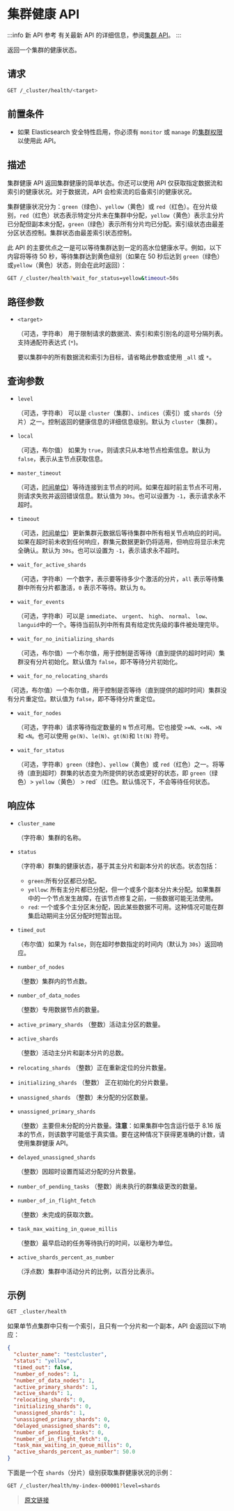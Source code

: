# 集群健康 API

:::info 新 API 参考
有关最新 API 的详细信息，参阅[集群 API](https://www.elastic.co/docs/api/doc/elasticsearch/v8/group/endpoint-cluster)。
:::

返回一个集群的健康状态。

## 请求

```bash
GET /_cluster/health/<target>
```

## 前置条件

- 如果 Elasticsearch 安全特性启用，你必须有 `monitor` 或 `manage` 的[集群权限](/secure_the_elastic_statck/user_authorization/security_privileges#集群权限)以使用此 API。

## 描述

集群健康 API 返回集群健康的简单状态。你还可以使用 API 仅获取指定数据流和索引的健康状况。对于数据流，API 会检索流的后备索引的健康状况。

集群健康状况分为：`green`（绿色）、`yellow`（黄色）或 `red`（红色）。在分片级别，`red`（红色）状态表示特定分片未在集群中分配，`yellow`（黄色）表示主分片已分配但副本未分配，`green`（绿色）表示所有分片均已分配。索引级状态由最差分区状态控制。集群状态由最差索引状态控制。

此 API 的主要优点之一是可以等待集群达到一定的高水位健康水平。例如，以下内容将等待 50 秒，等待集群达到黄色级别（如果在 50 秒后达到 `green`（绿色）或`yellow`（黄色）状态，则会在此时返回）：

```bash
GET /_cluster/health?wait_for_status=yellow&timeout=50s
```

## 路径参数

- `<target>`

  （可选，字符串） 用于限制请求的数据流、索引和索引别名的逗号分隔列表。支持通配符表达式 (`*`)。

  要以集群中的所有数据流和索引为目标，请省略此参数或使用 `_all` 或 `*`。

## 查询参数

- `level`

  （可选，字符串） 可以是 `cluster`（集群）、`indices`（索引）或 `shards`（分片）之一。控制返回的健康信息的详细信息级别。默认为 `cluster`（集群）。

- `local`

  （可选，布尔值） 如果为 `true`，则请求只从本地节点检索信息。默认为 `false`，表示从主节点获取信息。

- `master_timeout`

  （可选，[时间单位](/rest_apis/api_convention/common_options.html#时间单位)）等待连接到主节点的时间。如果在超时前主节点不可用，则请求失败并返回错误信息。默认值为 `30s`。也可以设置为 `-1`，表示请求永不超时。

- `timeout`

  （可选，[时间单位](/rest_apis/api_convention/common_options.html#时间单位)）更新集群元数据后等待集群中所有相关节点响应的时间。如果在超时前未收到任何响应，群集元数据更新仍将适用，但响应将显示未完全确认。默认为 `30s`。也可以设置为 `-1`，表示请求永不超时。

- `wait_for_active_shards`

  （可选，字符串）一个数字，表示要等待多少个激活的分片，`all` 表示等待集群中所有分片都激活，`0` 表示不等待。默认为 `0`。

- `wait_for_events`

  （可选，字符串）可以是 `immediate`、 `urgent`、 `high`、 `normal`、 `low`、 `languid`中的一个。等待当前队列中所有具有给定优先级的事件被处理完毕。

- `wait_for_no_initializing_shards`

  （可选，布尔值）一个布尔值，用于控制是否等待（直到提供的超时时间）集群没有分片初始化。默认值为 `false`，即不等待分片初始化。

- `wait_for_no_relocating_shards`

（可选，布尔值）一个布尔值，用于控制是否等待（直到提供的超时时间）集群没有分片重定位。默认值为 `false`，即不等待分片重定位。

- `wait_for_nodes`

  （可选，字符串）请求等待指定数量的 `N` 节点可用。它也接受 `>=N`、`<=N`、`>N` 和 `<N`。也可以使用 `ge(N)`、`le(N)`、`gt(N)`和 `lt(N)` 符号。

- `wait_for_status`

  （可选，字符串）`green`（绿色）、`yellow`（黄色）或 `red`（红色）之一。将等待（直到超时）群集的状态变为所提供的状态或更好的状态，即 `green`（绿色）> `yellow`（黄色） > red`（红色。默认情况下，不会等待任何状态。

## 响应体

- `cluster_name`

  （字符串）集群的名称。

- `status`

  （字符串）群集的健康状态，基于其主分片和副本分片的状态。状态包括：

  - `green`:所有分区都已分配。
  - `yellow`: 所有主分片都已分配，但一个或多个副本分片未分配。如果集群中的一个节点发生故障，在该节点修复之前，一些数据可能无法使用。
  - `red`: 一个或多个主分区未分配，因此某些数据不可用。这种情况可能在群集启动期间主分区分配时短暂出现。

- `timed_out`

  （布尔值）如果为 `false`，则在超时参数指定的时间内（默认为 `30s`）返回响应。

- `number_of_nodes`

  （整数）集群内的节点数。

- `number_of_data_nodes`

  （整数）专用数据节点的数量。

- `active_primary_shards`
  （整数）活动主分区的数量。

- `active_shards`

  （整数）活动主分片和副本分片的总数。

- `relocating_shards`
  （整数）正在重新定位的分片数量。

- `initializing_shards`
  （整数） 正在初始化的分片数量。

- `unassigned_shards`
  （整数）未分配的分区数量。

- `unassigned_primary_shards`

  （整数）主要但未分配的分片数量。**注意**：如果集群中包含运行低于 8.16 版本的节点，则该数字可能低于真实值。要在这种情况下获得更准确的计数，请使用集群健康 API。

- `delayed_unassigned_shards`

  （整数）因超时设置而延迟分配的分片数量。

- `number_of_pending_tasks`
  （整数）尚未执行的群集级更改的数量。

- `number_of_in_flight_fetch`

  （整数）未完成的获取次数。

- `task_max_waiting_in_queue_millis`

  （整数）最早启动的任务等待执行的时间，以毫秒为单位。

- `active_shards_percent_as_number`

  （浮点数）集群中活动分片的比例，以百分比表示。

## 示例

```bash
GET _cluster/health
```

如果单节点集群中只有一个索引，且只有一个分片和一个副本，API 会返回以下响应：

```json
{
  "cluster_name": "testcluster",
  "status": "yellow",
  "timed_out": false,
  "number_of_nodes": 1,
  "number_of_data_nodes": 1,
  "active_primary_shards": 1,
  "active_shards": 1,
  "relocating_shards": 0,
  "initializing_shards": 0,
  "unassigned_shards": 1,
  "unassigned_primary_shards": 0,
  "delayed_unassigned_shards": 0,
  "number_of_pending_tasks": 0,
  "number_of_in_flight_fetch": 0,
  "task_max_waiting_in_queue_millis": 0,
  "active_shards_percent_as_number": 50.0
}
```

下面是一个在 `shards`（分片）级别获取集群健康状况的示例：

```bash
GET /_cluster/health/my-index-000001?level=shards
```

> [原文链接](https://www.elastic.co/guide/en/elasticsearch/reference/8.18/cluster-health.html)
